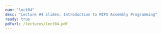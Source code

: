 ```yaml
---
num: "lect04"
desc: "Lecture #4 slides: Introduction to MIPS Assembly Programming"
ready: true
pdfurl: /lectures/lect04.pdf
---
```


